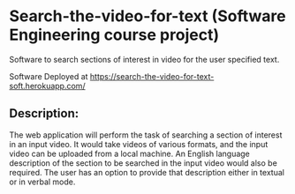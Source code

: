 # Search-the-video-for-text (Software Engineering course project)
Software to search sections of interest in video for the user specified text.

Software Deployed at https://search-the-video-for-text-soft.herokuapp.com/
## Description:
The web application will perform the task of searching a section of interest in an input video. 
It would take videos of various formats, and the input video can be uploaded from a local machine. An English language description of the section to be searched in the input video would also be required. The user has an option to provide that description either in textual or in verbal mode. 
